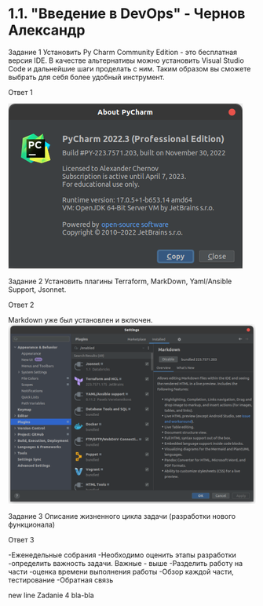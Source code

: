 # 1.1. "Введение в DevOps" - Чернов Александр
Задание 1
Установить Py Charm Community Edition - это бесплатная версия IDE.
В качестве альтернативы можно установить Visual Studio Code и дальнейшие шаги проделать с ним. Таким образом вы сможете выбрать для себя более удобный инструмент.

Ответ 1

![img.png](img.png)

Задание 2
Установить плагины 
Terraform,
MarkDown,
Yaml/Ansible Support,
Jsonnet.

Ответ 2

Markdown уже был установлен и включен.
![img_1.png](img_1.png)

Задание 3
Описание жизненного цикла задачи (разработки нового функционала)

Ответ 3

-Еженедельные собрания
-Необходимо оценить этапы разработки
-определить важность задачи. Важные - выше
-Разделить работу на части
-оценка времени выполнения работы
-Обзор каждой части, тестирование
-Обратная связь

new line
 Zadanie 4
bla-bla

